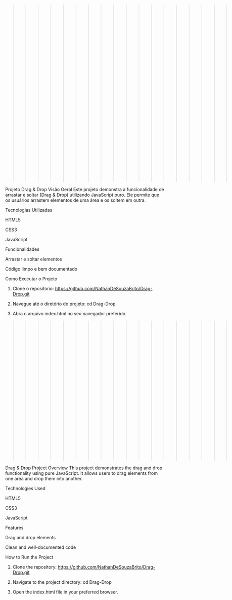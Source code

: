 >>>>>>>>>>>>>>>>>>>>>>>>> em Portugues <<<<<<<<<<<<<<<<<<<<<<

Projeto Drag & Drop
Visão Geral
Este projeto demonstra a funcionalidade de arrastar e soltar (Drag & Drop) utilizando JavaScript puro. Ele permite que os usuários arrastem elementos de uma área e os soltem em outra.

Tecnologias Utilizadas

HTML5

CSS3

JavaScript

Funcionalidades

Arrastar e soltar elementos

Código limpo e bem documentado

Como Executar o Projeto

1. Clone o repositório:
   https://github.com/NathanDeSouzaBrito/Drag-Drop.git

2. Navegue até o diretório do projeto:
   cd Drag-Drop

3. Abra o arquivo index.html no seu navegador preferido.

>>>>>>>>>>>>>>>>>>>>>>>>> in English <<<<<<<<<<<<<<<<<

Drag & Drop Project
Overview
This project demonstrates the drag and drop functionality using pure JavaScript. It allows users to drag elements from one area and drop them into another.

Technologies Used

HTML5

CSS3

JavaScript

Features

Drag and drop elements

Clean and well-documented code

How to Run the Project

1. Clone the repository:
   https://github.com/NathanDeSouzaBrito/Drag-Drop.git

2. Navigate to the project directory:
   cd Drag-Drop

3. Open the index.html file in your preferred browser.
